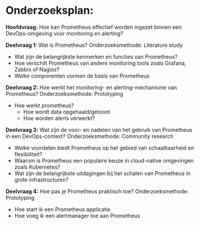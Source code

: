 # Onderzoeksplan: 

**Hoofdvraag:** Hoe kan Prometheus effectief worden ingezet binnen een DevOps-omgeving voor monitoring en alerting?

**Deelvraag 1:** Wat is Prometheus?
Onderzoeksmethode: Literature study

- Wat zijn de belangrijkste kenmerken en functies van Prometheus?
- Hoe verschilt Prometheus van andere monitoring tools zoals Grafana, Zabbix of Nagios?
- Welke componenten vormen de basis van Prometheus

**Deelvraag 2:** Hoe werkt het monitoring- en alerting-mechanisme van Prometheus?
Onderzoeksmethode: Prototyping

- Hoe werkt prometheus?
  - Hoe wordt data opgehaald/getoont
  - Hoe worden alerts verwerkt?

**Deelvraag 3:** Wat zijn de voor- en nadelen van het gebruik van Prometheus in een DevOps-context?
Onderzoeksmethode: Community research

- Welke voordelen biedt Prometheus op het gebied van schaalbaarheid en flexibiliteit?
- Waarom is Prometheus een populaire keuze in cloud-native omgevingen zoals Kubernetes?
- Wat zijn de belangrijkste uitdagingen bij het schalen van Prometheus in grote infrastructuren?

**Deelvraag 4:** Hoe pas je Prometheus praktisch toe?
Onderzoeksmethode: Prototyping

- Hoe start ik een Prometheus applicatie
- Hoe voeg ik een alertmanager toe aan Prometheus
